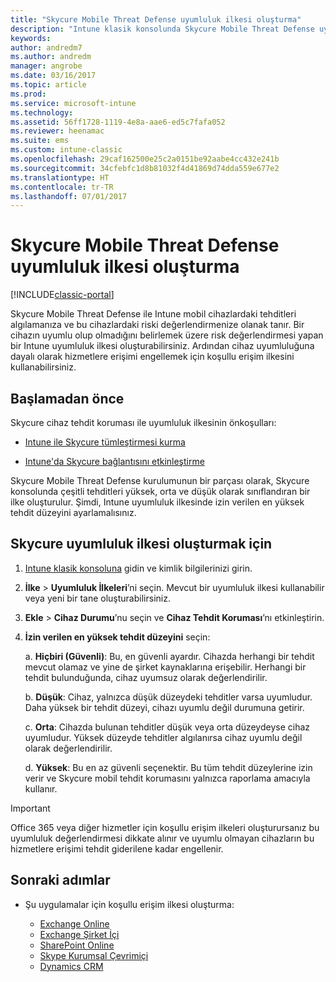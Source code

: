 ```yaml
---
title: "Skycure Mobile Threat Defense uyumluluk ilkesi oluşturma"
description: "Intune klasik konsolunda Skycure Mobile Threat Defense uyumluluk ilkesi oluşturun."
keywords: 
author: andredm7
ms.author: andredm
manager: angrobe
ms.date: 03/16/2017
ms.topic: article
ms.prod: 
ms.service: microsoft-intune
ms.technology: 
ms.assetid: 56ff1728-1119-4e8a-aae6-ed5c7fafa052
ms.reviewer: heenamac
ms.suite: ems
ms.custom: intune-classic
ms.openlocfilehash: 29caf162500e25c2a0151be92aabe4cc432e241b
ms.sourcegitcommit: 34cfebfc1d8b81032f4d41869d74dda559e677e2
ms.translationtype: HT
ms.contentlocale: tr-TR
ms.lasthandoff: 07/01/2017
---
```

# <a name="create-skycure-mobile-threat-defense-compliance-policy"></a>Skycure Mobile Threat Defense uyumluluk ilkesi oluşturma

[!INCLUDE[classic-portal](../includes/classic-portal.md)]

Skycure Mobile Threat Defense ile Intune mobil cihazlardaki tehditleri algılamanıza ve bu cihazlardaki riski değerlendirmenize olanak tanır. Bir cihazın uyumlu olup olmadığını belirlemek üzere risk değerlendirmesi yapan bir Intune uyumluluk ilkesi oluşturabilirsiniz. Ardından cihaz uyumluluğuna dayalı olarak hizmetlere erişimi engellemek için koşullu erişim ilkesini kullanabilirsiniz.

## <a name="before-you-begin"></a>Başlamadan önce

Skycure cihaz tehdit koruması ile uyumluluk ilkesinin önkoşulları:

-   [Intune ile Skycure tümleştirmesi kurma](/intune-classic/deploy-use/setup-the-skycure-integration-with-Intune)

-   [Intune'da Skycure bağlantısını etkinleştirme](/intune-classic/deploy-use/enable-skycure-mobile-threat-defense-in-intune)

Skycure Mobile Threat Defense kurulumunun bir parçası olarak, Skycure konsolunda çeşitli tehditleri yüksek, orta ve düşük olarak sınıflandıran bir ilke oluşturulur. Şimdi, Intune uyumluluk ilkesinde izin verilen en yüksek tehdit düzeyini ayarlamalısınız.

## <a name="to-create-skycure-compliance-policy"></a>Skycure uyumluluk ilkesi oluşturmak için

1.  [Intune klasik konsoluna](https://manage.microsoft.com/) gidin ve kimlik bilgilerinizi girin.

2.  **İlke** &gt; **Uyumluluk İlkeleri**’ni seçin. Mevcut bir uyumluluk ilkesi kullanabilir veya yeni bir tane oluşturabilirsiniz.

3.  **Ekle** &gt; **Cihaz Durumu**’nu seçin ve **Cihaz Tehdit Koruması**’nı etkinleştirin.

4.  **İzin verilen en yüksek tehdit düzeyini** seçin:

    a.  **Hiçbiri (Güvenli)**: Bu, en güvenli ayardır. Cihazda herhangi bir tehdit mevcut olamaz ve yine de şirket kaynaklarına erişebilir. Herhangi bir tehdit bulunduğunda, cihaz uyumsuz olarak değerlendirilir.

    b.  **Düşük**: Cihaz, yalnızca düşük düzeydeki tehditler varsa uyumludur. Daha yüksek bir tehdit düzeyi, cihazı uyumlu değil durumuna getirir.

    c.  **Orta**: Cihazda bulunan tehditler düşük veya orta düzeydeyse cihaz uyumludur. Yüksek düzeyde tehditler algılanırsa cihaz uyumlu değil olarak değerlendirilir.

    d.  **Yüksek**: Bu en az güvenli seçenektir. Bu tüm tehdit düzeylerine izin verir ve Skycure mobil tehdit korumasını yalnızca raporlama amacıyla kullanır.

> [!IMPORTANT]
> Office 365 veya diğer hizmetler için koşullu erişim ilkeleri oluşturursanız bu uyumluluk değerlendirmesi dikkate alınır ve uyumlu olmayan cihazların bu hizmetlere erişimi tehdit giderilene kadar engellenir.

## <a name="span-idmonitor-device-threats-classanchorspan-idnext-steps-classanchorspan-idtoc477360344-classanchorspanspanspannext-steps"></a><span id="monitor-device-threats" class="anchor"><span id="next-steps" class="anchor"><span id="_Toc477360344" class="anchor"></span></span></span>Sonraki adımlar

-   Şu uygulamalar için koşullu erişim ilkesi oluşturma:

    -   [Exchange Online](/intune-classic/deploy-use/restrict-access-to-exchange-online-with-microsoft-intune)
    -   [Exchange Şirket İçi](/intune-classic/deploy-use/restrict-access-to-exchange-onpremises-with-microsoft-intune)
    -   [SharePoint Online](/intune-classic/deploy-use/restrict-access-to-sharepoint-online-with-microsoft-intune)
    -   [Skype Kurumsal Çevrimiçi](/intune-classic/deploy-use/restrict-access-to-skype-for-business-online-with-microsoft-intune)
    -   [Dynamics CRM](/intune-classic/deploy-use/restrict-access-to-dynamics-crm-online-with-microsoft-intune)
